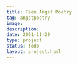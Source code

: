 ```yaml
---
title: Teen Angst Poetry
tag: angstpoetry
image: 
description: 
date: 2001-11-29
type: project
status: todo
layout: project.html
---
```



